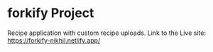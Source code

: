 # forkify Project

Recipe application with custom recipe uploads.
Link to the Live site: https://forkify-nikhil.netlify.app/
